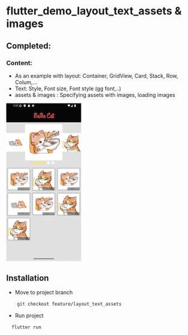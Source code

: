 # flutter_demo_layout_text_assets & images

## Completed:
### Content:
- As an example with layout: Container, GridView, Card, Stack, Row, Colum,...
- Text: Style, Font size, Font style (gg font,..)
- assets & images : Specifying assets with images, loading images

<img src="./assets/images_readme/pic1.png" width="200"/>

## Installation
- Move to project branch
```bash
    git checkout feature/layout_text_assets
```
- Run project
```bash
  flutter run
```
